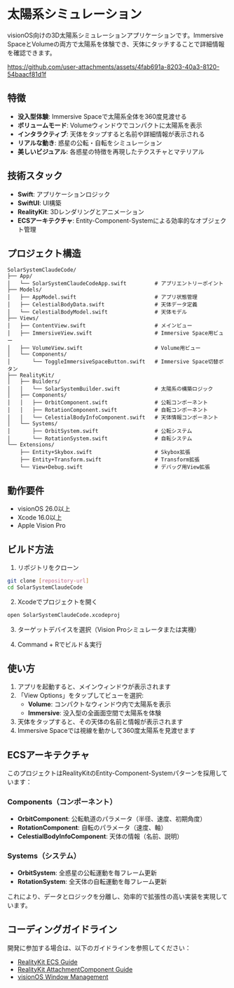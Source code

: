 # 太陽系シミュレーション

visionOS向けの3D太陽系シミュレーションアプリケーションです。Immersive SpaceとVolumeの両方で太陽系を体験でき、天体にタッチすることで詳細情報を確認できます。

https://github.com/user-attachments/assets/4fab691a-8203-40a3-8120-54baacf81d1f

## 特徴

- **没入型体験**: Immersive Spaceで太陽系全体を360度見渡せる
- **ボリュームモード**: Volumeウィンドウでコンパクトに太陽系を表示
- **インタラクティブ**: 天体をタップすると名前や詳細情報が表示される
- **リアルな動き**: 惑星の公転・自転をシミュレーション
- **美しいビジュアル**: 各惑星の特徴を再現したテクスチャとマテリアル

## 技術スタック

- **Swift**: アプリケーションロジック
- **SwiftUI**: UI構築
- **RealityKit**: 3Dレンダリングとアニメーション
- **ECSアーキテクチャ**: Entity-Component-Systemによる効率的なオブジェクト管理

## プロジェクト構造

```
SolarSystemClaudeCode/
├── App/
│   └── SolarSystemClaudeCodeApp.swift         # アプリエントリーポイント
├── Models/
│   ├── AppModel.swift                         # アプリ状態管理
│   ├── CelestialBodyData.swift                # 天体データ定義
│   └── CelestialBodyModel.swift               # 天体モデル
├── Views/
│   ├── ContentView.swift                      # メインビュー
│   ├── ImmersiveView.swift                    # Immersive Space用ビュー
│   ├── VolumeView.swift                       # Volume用ビュー
│   └── Components/
│       └── ToggleImmersiveSpaceButton.swift   # Immersive Space切替ボタン
├── RealityKit/
│   ├── Builders/
│   │   └── SolarSystemBuilder.swift           # 太陽系の構築ロジック
│   ├── Components/
│   │   ├── OrbitComponent.swift               # 公転コンポーネント
│   │   ├── RotationComponent.swift            # 自転コンポーネント
│   │   └── CelestialBodyInfoComponent.swift   # 天体情報コンポーネント
│   └── Systems/
│       ├── OrbitSystem.swift                  # 公転システム
│       └── RotationSystem.swift               # 自転システム
└── Extensions/
    ├── Entity+Skybox.swift                    # Skybox拡張
    ├── Entity+Transform.swift                 # Transform拡張
    └── View+Debug.swift                       # デバッグ用View拡張
```

## 動作要件

- visionOS 26.0以上
- Xcode 16.0以上
- Apple Vision Pro

## ビルド方法

1. リポジトリをクローン
```bash
git clone [repository-url]
cd SolarSystemClaudeCode
```

2. Xcodeでプロジェクトを開く
```bash
open SolarSystemClaudeCode.xcodeproj
```

3. ターゲットデバイスを選択（Vision Proシミュレータまたは実機）

4. Command + Rでビルド＆実行

## 使い方

1. アプリを起動すると、メインウィンドウが表示されます
2. 「View Options」をタップしてビューを選択:
   - **Volume**: コンパクトなウィンドウ内で太陽系を表示
   - **Immersive**: 没入型の全画面空間で太陽系を体験
3. 天体をタップすると、その天体の名前と情報が表示されます
4. Immersive Spaceでは視線を動かして360度太陽系を見渡せます

## ECSアーキテクチャ

このプロジェクトはRealityKitのEntity-Component-Systemパターンを採用しています：

### Components（コンポーネント）
- **OrbitComponent**: 公転軌道のパラメータ（半径、速度、初期角度）
- **RotationComponent**: 自転のパラメータ（速度、軸）
- **CelestialBodyInfoComponent**: 天体の情報（名前、説明）

### Systems（システム）
- **OrbitSystem**: 全惑星の公転運動を毎フレーム更新
- **RotationSystem**: 全天体の自転運動を毎フレーム更新

これにより、データとロジックを分離し、効率的で拡張性の高い実装を実現しています。

## コーディングガイドライン

開発に参加する場合は、以下のガイドラインを参照してください：

- [RealityKit ECS Guide](.claude/RealityKit_ECS_Guide.md)
- [RealityKit AttachmentComponent Guide](.claude/RealityKit_AttachmentComponent_Guide.md)
- [visionOS Window Management](.claude/visionOSWindowManagement.md)
